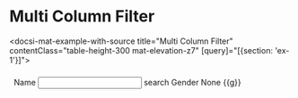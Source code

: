 # Multi Column Filter

<docsi-mat-example-with-source title="Multi Column Filter" contentClass="table-height-300 mat-elevation-z7" [query]="[{section: 'ex-1'}]">
  <!--@pebula-example:ex-1-->
  <div fxLayout="row" fxLayoutGap="16px" style="padding: 8px">
    <mat-form-field  appearance="outline">
      <mat-label>Name</mat-label>
      <input matInput (keyup)="doFilter(inputValue = $event.target.value)">
      <mat-icon matPrefix>search</mat-icon>
    </mat-form-field>
    <mat-form-field>
      <mat-label>Gender</mat-label>
      <mat-select (selectionChange)="doFilter(selectValue = $event.value)">
        <mat-option>None</mat-option>
        <mat-option *ngFor="let g of ['Male', 'Female']" [value]="g">{{g}}</mat-option>
      </mat-select>
    </mat-form-field>
  </div>
  <pbl-ngrid blockUi [dataSource]="ds" [columns]="columns"></pbl-ngrid>
  <!--@pebula-example:ex-1-->
</docsi-mat-example-with-source>
